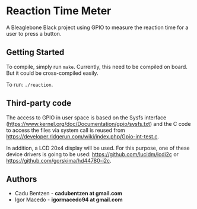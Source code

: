 Reaction Time Meter
========================

A Bleaglebone Black project using GPIO to measure the reaction time for a user to press a button.

## Getting Started

To compile, simply run `make`. Currently, this need to be compiled on board. But it could be cross-compiled easily.

To run: `./reaction`.

## Third-party code

The access to GPIO in user space is based on the Sysfs interface (<https://www.kernel.org/doc/Documentation/gpio/sysfs.txt>) and the C code to access the files via system call is reused from <https://developer.ridgerun.com/wiki/index.php/Gpio-int-test.c>.

In addition, a LCD 20x4 display will be used. For this purpose, one of these device drivers is going to be used: <https://github.com/lucidm/lcdi2c> or <https://github.com/gorskima/hd44780-i2c>.

## Authors
- Cadu Bentzen - **cadubentzen at gmail.com**
- Igor Macedo - **igormacedo94 at gmail.com**
